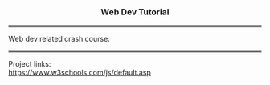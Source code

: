 ### <div align="center">Web Dev Tutorial</div>
<hr style="border:2px solid gray">

Web dev related crash course. <br>
<hr style="border:2px solid gray">

Project links: <br>
https://www.w3schools.com/js/default.asp
